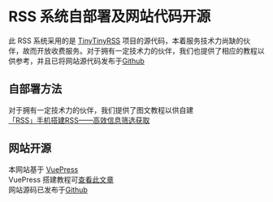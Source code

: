 # RSS 系统自部署及网站代码开源
此 RSS 系统采用的是 [TinyTinyRSS](https://tt-rss.org/) 项目的源代码，本着服务技术力尚缺的伙伴，故而开放收费服务。对于拥有一定技术力的伙伴，我们也提供了相应的教程以供参考，并且已将网站源代码发布于[Github](https://github.com/DC1024)

## 自部署方法
对于拥有一定技术力的伙伴，我们提供了图文教程以供自建  
[「RSS」手机搭建RSS——高效信息筛选获取](https://zhuanlan.zhihu.com/p/393200247)

## 网站开源
本网站基于 [VuePress](https://v2.vuepress.vuejs.org/)  
VuePress 搭建教程可[查看此文章](https://zhuanlan.zhihu.com/p/421470140)  
网站源码已发布于[Github](https://github.com/DC1024)